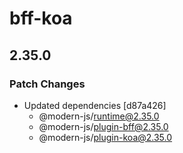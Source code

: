# bff-koa

## 2.35.0

### Patch Changes

- Updated dependencies [d87a426]
  - @modern-js/runtime@2.35.0
  - @modern-js/plugin-bff@2.35.0
  - @modern-js/plugin-koa@2.35.0
